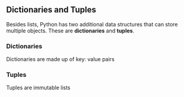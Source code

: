 
## Dictionaries and Tuples
Besides lists, Python has two additional data structures that can store multiple objects. These are __dictionaries__ and __tuples__.
### Dictionaries
Dictionaries are made up of key: value pairs
### Tuples
Tuples are immutable lists
 

